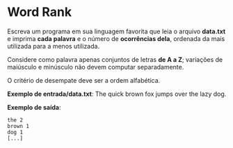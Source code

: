 Word Rank
======
Escreva um programa em sua linguagem favorita que leia o arquivo **data.txt** e imprima **cada palavra** e o número de **ocorrências dela**, ordenada da mais utilizada para a menos utilizada.

Considere como palavra apenas conjuntos de letras **de A a Z**; variações de maiúsculo e minúsculo não devem computar separadamente.

O critério de desempate deve ser a ordem alfabética.

**Exemplo de entrada/data.txt**:
The quick brown fox jumps over the lazy dog.

**Exemplo de saída**:
	
	the 2
	brown 1
	dog 1
	[...]